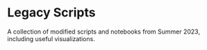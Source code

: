 # Legacy Scripts
A collection of modified scripts and notebooks from Summer 2023, including useful visualizations.
